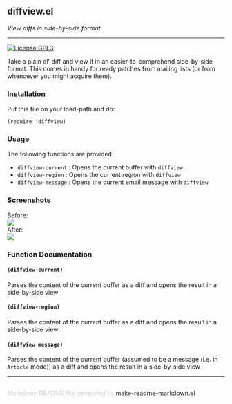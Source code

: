 ## diffview.el
*View diffs in side-by-side format*

---
[![License GPL3](https://img.shields.io/badge/license-GPL_3-green.svg)](http://www.gnu.org/licenses/gpl-3.0.html)

Take a plain ol' diff and view it in an easier-to-comprehend
side-by-side format. This comes in handy for ready patches from
mailing lists (or from whencever you might acquire them).

### Installation


Put this file on your load-path and do:

    (require 'diffview)

### Usage


The following functions are provided:

* `diffview-current` : Opens the current buffer with `diffview`
* `diffview-region` : Opens the current region with `diffview`
* `diffview-message` : Opens the current email message with `diffview`


### Screenshots


Before:<br>
<img src="https://raw.github.com/mgalgs/diffview-mode/master/screenshots/diffview-before.png"><br>
After:<br>
<img src="https://raw.github.com/mgalgs/diffview-mode/master/screenshots/diffview-after.png"><br>

### Function Documentation


#### `(diffview-current)`

Parses the content of the current buffer as a diff and opens
  the result in a side-by-side view

#### `(diffview-region)`

Parses the content of the current buffer as a diff and opens
  the result in a side-by-side view

#### `(diffview-message)`

Parses the content of the current buffer (assumed to be a
  message (i.e. in `Article` mode)) as a diff and opens the
  result in a side-by-side view

-----
<div style="padding-top:15px;color: #d0d0d0;">
Markdown README file generated by
<a href="https://github.com/mgalgs/make-readme-markdown">make-readme-markdown.el</a>
</div>
